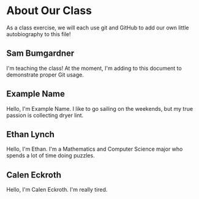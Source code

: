 # About Our Class
As a class exercise, we will each use git and GitHub to add our own little autobiography to this file!

## Sam Bumgardner
I'm teaching the class! At the moment, I'm adding to this document to demonstrate proper Git usage.

## Example Name
Hello, I'm Example Name. I like to go sailing on the weekends, but my true passion is collecting dryer lint.

## Ethan Lynch
Hello, I'm Ethan. I'm a Mathematics and Computer Science major who spends a lot of time doing puzzles.

## Calen Eckroth
Hello, I'm Calen Eckroth. I'm really tired.
